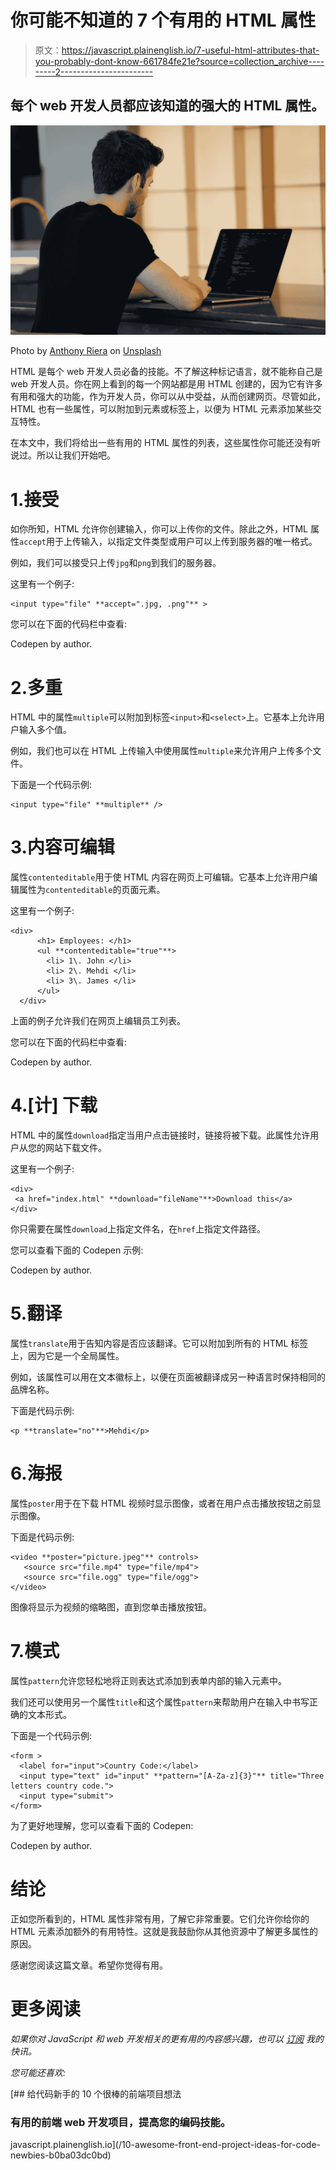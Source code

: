 # 你可能不知道的 7 个有用的 HTML 属性

> 原文：<https://javascript.plainenglish.io/7-useful-html-attributes-that-you-probably-dont-know-661784fe21e?source=collection_archive---------2----------------------->

## 每个 web 开发人员都应该知道的强大的 HTML 属性。

![](img/da8c942ae0aee9cf2eed17acc0188ebb.png)

Photo by [Anthony Riera](https://unsplash.com/@frenchriera?utm_source=medium&utm_medium=referral) on [Unsplash](https://unsplash.com?utm_source=medium&utm_medium=referral)

HTML 是每个 web 开发人员必备的技能。不了解这种标记语言，就不能称自己是 web 开发人员。你在网上看到的每一个网站都是用 HTML 创建的，因为它有许多有用和强大的功能，作为开发人员，你可以从中受益，从而创建网页。尽管如此，HTML 也有一些属性，可以附加到元素或标签上，以便为 HTML 元素添加某些交互特性。

在本文中，我们将给出一些有用的 HTML 属性的列表，这些属性你可能还没有听说过。所以让我们开始吧。

# 1.接受

如你所知，HTML 允许你创建输入，你可以上传你的文件。除此之外，HTML 属性`accept`用于上传输入，以指定文件类型或用户可以上传到服务器的唯一格式。

例如，我们可以接受只上传`jpg`和`png`到我们的服务器。

这里有一个例子:

```
<input type="file" **accept=".jpg, .png"** >
```

您可以在下面的代码栏中查看:

Codepen by author.

# 2.多重

HTML 中的属性`multiple`可以附加到标签`<input>`和`<select>`上。它基本上允许用户输入多个值。

例如，我们也可以在 HTML 上传输入中使用属性`multiple`来允许用户上传多个文件。

下面是一个代码示例:

```
<input type="file" **multiple** />
```

# 3.内容可编辑

属性`contenteditable`用于使 HTML 内容在网页上可编辑。它基本上允许用户编辑属性为`contenteditable`的页面元素。

这里有一个例子:

```
<div>
      <h1> Employees: </h1>
      <ul **contenteditable="true"**>
        <li> 1\. John </li>
        <li> 2\. Mehdi </li>
        <li> 3\. James </li>
      </ul>
  </div>
```

上面的例子允许我们在网页上编辑员工列表。

您可以在下面的代码栏中查看:

Codepen by author.

# 4.[计] 下载

HTML 中的属性`download`指定当用户点击链接时，链接将被下载。此属性允许用户从您的网站下载文件。

这里有一个例子:

```
<div>
 <a href="index.html" **download="fileName"**>Download this</a>
</div>
```

你只需要在属性`download`上指定文件名，在`href`上指定文件路径。

您可以查看下面的 Codepen 示例:

Codepen by author.

# 5.翻译

属性`translate`用于告知内容是否应该翻译。它可以附加到所有的 HTML 标签上，因为它是一个全局属性。

例如，该属性可以用在文本徽标上，以便在页面被翻译成另一种语言时保持相同的品牌名称。

下面是代码示例:

```
<p **translate="no"**>Mehdi</p>
```

# 6.海报

属性`poster`用于在下载 HTML 视频时显示图像，或者在用户点击播放按钮之前显示图像。

下面是代码示例:

```
<video **poster="picture.jpeg"** controls>
   <source src="file.mp4" type="file/mp4">
   <source src="file.ogg" type="file/ogg">
</video>
```

图像将显示为视频的缩略图，直到您单击播放按钮。

# 7.模式

属性`pattern`允许您轻松地将正则表达式添加到表单内部的输入元素中。

我们还可以使用另一个属性`title`和这个属性`pattern`来帮助用户在输入中书写正确的文本形式。

下面是一个代码示例:

```
<form >
  <label for="input">Country Code:</label>
  <input type="text" id="input" **pattern="[A-Za-z]{3}"** title="Three letters country code.">
  <input type="submit">
</form>
```

为了更好地理解，您可以查看下面的 Codepen:

Codepen by author.

# 结论

正如您所看到的，HTML 属性非常有用，了解它非常重要。它们允许你给你的 HTML 元素添加额外的有用特性。这就是我鼓励你从其他资源中了解更多属性的原因。

感谢您阅读这篇文章。希望你觉得有用。

# 更多阅读

*如果你对 JavaScript 和 web 开发相关的更有用的内容感兴趣，也可以* [*订阅*](https://mehdiouss.ck.page/) *我的快讯。*

*您可能还喜欢:*

[](/10-awesome-front-end-project-ideas-for-code-newbies-b0ba03dc0bd) [## 给代码新手的 10 个很棒的前端项目想法

### 有用的前端 web 开发项目，提高您的编码技能。

javascript.plainenglish.io](/10-awesome-front-end-project-ideas-for-code-newbies-b0ba03dc0bd)